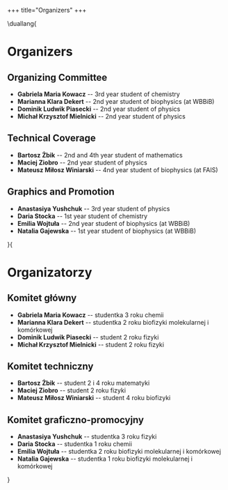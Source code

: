 +++
title="Organizers"
+++

\duallang{
# Organizers

## Organizing Committee 

* **Gabriela Maria Kowacz** -- 3rd year student of chemistry
* **Marianna Klara Dekert** -- 2nd year student of biophysics (at WBBiB)
* **Dominik Ludwik Piasecki** -- 2nd year student of physics
* **Michał Krzysztof Mielnicki** --  2nd year student of physics

## Technical Coverage 

* **Bartosz Żbik** -- 2nd and 4th year student of mathematics
* **Maciej Ziobro** -- 2nd year student of physics
* **Mateusz Miłosz Winiarski** -- 4nd year student of biophysics (at FAIS)

## Graphics and Promotion

* **Anastasiya Yushchuk** -- 3rd year student of physics
* **Daria Stocka** -- 1st year student of chemistry
* **Emilia <!---->Wojtuła** -- 2nd year student of biophysics (at WBBiB)
* **Natalia Gajewska** -- 1st year student of biophysics (at WBBiB)

}{
# Organizatorzy

## Komitet główny

* **Gabriela Maria Kowacz** -- studentka 3 roku chemii
* **Marianna Klara Dekert** -- studentka 2 roku biofizyki molekularnej i komórkowej
* **Dominik Ludwik Piasecki** -- student 2 roku fizyki
* **Michał Krzysztof Mielnicki** -- student 2 roku fizyki

## Komitet techniczny

* **Bartosz Żbik** -- student 2 i 4 roku matematyki
* **Maciej Ziobro** -- student 2 roku fizyki
* **Mateusz Miłosz Winiarski** -- student 4 roku biofizyki

## Komitet graficzno-promocyjny

* **Anastasiya Yushchuk** -- studentka 3 roku fizyki
* **Daria Stocka** -- studentka 1 roku chemii
* **Emilia <!---->Wojtuła** -- studentka 2 roku biofizyki molekularnej i komórkowej
* **Natalia Gajewska** -- studentka 1 roku biofizyki molekularnej i komórkowej

}
